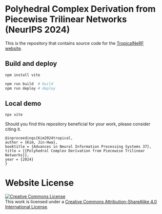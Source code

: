 # Polyhedral Complex Derivation from Piecewise Trilinear Networks (NeurIPS 2024)

This is the repository that contains source code for the [TropicalNeRF website](https://naver-ai.github.io/tropical-nerf/).


## Build and deploy

```bash
npm install vite
```

```bash
npm run build  # build 
npm run deploy # deploy
```

## Local demo

```bash
npx vite
```

Should you find this repository beneficial for your work, please consider citing it.
```
@inproceedings{Kim2024tropical,
author = {Kim, Jin-Hwa},
booktitle = {Advances in Neural Information Processing Systems 37},
title = {{Polyhedral Complex Derivation from Piecewise Trilinear Networks}},
year = {2024}
}
```

# Website License
<a rel="license" href="http://creativecommons.org/licenses/by-sa/4.0/"><img alt="Creative Commons License" style="border-width:0" src="https://i.creativecommons.org/l/by-sa/4.0/88x31.png" /></a><br />This work is licensed under a <a rel="license" href="http://creativecommons.org/licenses/by-sa/4.0/">Creative Commons Attribution-ShareAlike 4.0 International License</a>.
